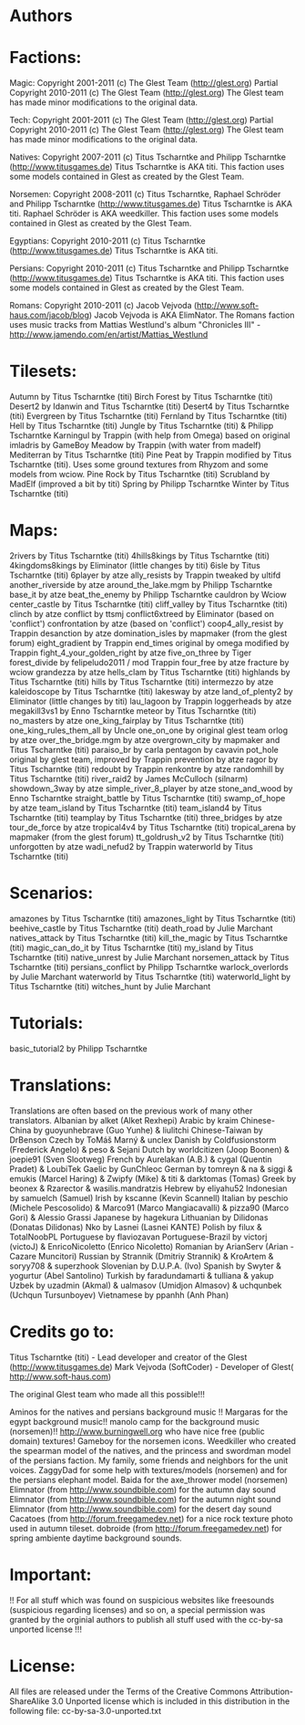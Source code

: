 # Authors

Factions:
=========

Magic:
Copyright 2001-2011 (c) The Glest Team (<http://glest.org>)
Partial Copyright 2010-2011 (c) The Glest Team (<http://glest.org>)
The Glest team has made minor modifications to the original data.

Tech: 
Copyright 2001-2011 (c) The Glest Team (<http://glest.org>)
Partial Copyright 2010-2011 (c) The Glest Team (<http://glest.org>)
The Glest team has made minor modifications to the original data.

Natives:
Copyright 2007-2011 (c) Titus Tscharntke and Philipp Tscharntke
(<http://www.titusgames.de>)
Titus Tscharntke is AKA titi.
This faction uses some models contained in Glest as created by the Glest Team.

Norsemen:
Copyright 2008-2011 (c) Titus Tscharntke, Raphael Schröder and Philipp
Tscharntke (<http://www.titusgames.de>)
Titus Tscharntke is AKA titi.
Raphael Schröder is AKA weedkiller.
This faction uses some models contained in Glest as created by the Glest Team.

Egyptians:
Copyright 2010-2011 (c) Titus Tscharntke (<http://www.titusgames.de>)
Titus Tscharntke is AKA titi.

Persians:
Copyright 2010-2011 (c) Titus Tscharntke and Philipp Tscharntke
(<http://www.titusgames.de>)
Titus Tscharntke is AKA titi.
This faction uses some models contained in Glest as created by the Glest Team.

Romans:
Copyright 2010-2011 (c) Jacob Vejvoda (<http://www.soft-haus.com/jacob/blog>)
Jacob Vejvoda is AKA ElimNator.
The Romans faction uses music tracks from Mattias Westlund's album
"Chronicles III" - http://www.jamendo.com/en/artist/Mattias_Westlund

Tilesets:
=========
 Autumn             by Titus Tscharntke (titi)
 Birch Forest       by Titus Tscharntke (titi)
 Desert2            by Idanwin and Titus Tscharntke (titi)
 Desert4            by Titus Tscharntke (titi)
 Evergreen          by Titus Tscharntke (titi)
 Fernland           by Titus Tscharntke (titi)
 Hell               by Titus Tscharntke (titi)
 Jungle             by Titus Tscharntke (titi) & Philipp Tscharntke
 Karningul          by Trappin (with help from Omega) based on original
                      imladris by GameBoy
 Meadow             by Trappin (with water from madelf)
 Mediterran         by Titus Tscharntke (titi)
 Pine Peat          by Trappin modified by Titus Tscharntke (titi). Uses some
                      ground textures from Rhyzom and some models from wciow.
 Pine Rock          by Titus Tscharntke (titi)
 Scrubland          by MadElf (improved a bit by titi)
 Spring             by Philipp Tscharntke
 Winter             by Titus Tscharntke (titi)

Maps:
=====
 2rivers                        by Titus Tscharntke (titi)
 4hills8kings                   by Titus Tscharntke (titi)
 4kingdoms8kings                by Eliminator (little changes by titi)
 6isle                          by Titus Tscharntke (titi)
 6player                        by atze
 ally_resists                   by Trappin tweaked by ultifd
 another_riverside              by atze
 around_the_lake.mgm            by Philipp Tscharntke
 base_it                        by atze
 beat_the_enemy                 by Philipp Tscharntke
 cauldron                       by Wciow
 center_castle                  by Titus Tscharntke (titi)
 cliff_valley                   by Titus Tscharntke (titi)
 clinch                         by atze
 conflict                       by ttsmj
 conflict6xtreed                by Eliminator (based on 'conflict')
 confrontation                  by atze (based on 'conflict')
 coop4_ally_resist              by Trappin
 desanction                     by atze
 domination_isles               by mapmaker (from the glest forum)
 eight_gradient                 by Trappin
 end_times                      original by omega modified by Trappin
 fight_4_your_golden_right      by atze
 five_on_three                  by Tiger
 forest_divide                  by felipeludo2011 / mod Trappin
 four_free                      by atze
 fracture                       by wciow
 grandezza                      by atze
 hells_clam                     by Titus Tscharntke (titi)
 highlands                      by Titus Tscharntke (titi)
 hills                          by Titus Tscharntke (titi)
 intermezzo                     by atze
 kaleidoscope                   by Titus Tscharntke (titi)
 lakesway                       by atze
 land_of_plenty2                by Eliminator (little changes by titi)
 lau_lagoon                     by Trappin
 loggerheads                    by atze
 megakill3vs1                   by Enno Tscharntke
 meteor                         by Titus Tscharntke (titi)
 no_masters                     by atze
 one_king_fairplay              by Titus Tscharntke (titi)
 one_king_rules_them_all        by Uncle
 one_on_one                     by original glest team
 orlog                          by atze
 over_the_bridge.mgm            by atze
 overgrown_city                 by mapmaker and Titus Tscharntke (titi)
 paraiso_br                     by carla
 pentagon                       by cavavin
 pot_hole                       original by glest team, improved by Trappin
 prevention                     by atze
 ragor                          by Titus Tscharntke (titi)
 redoubt                        by Trappin
 renkontre                      by atze
 randomhill                     by Titus Tscharntke (titi)
 river_raid2                    by James McCulloch (silnarm)
 showdown_3way                  by atze
 simple_river_8_player          by atze
 stone_and_wood                 by Enno Tscharntke
 straight_battle                by Titus Tscharntke (titi)
 swamp_of_hope                  by atze
 team_island                    by Titus Tscharntke (titi)
 team_island4                   by Titus Tscharntke (titi)
 teamplay                       by Titus Tscharntke (titi)
 three_bridges                  by atze
 tour_de_force                  by atze
 tropical4v4                    by Titus Tscharntke (titi)
 tropical_arena                 by mapmaker (from the glest forum)
 tt_goldrush_v2                 by Titus Tscharntke (titi)
 unforgotten                    by atze
 wadi_nefud2                    by Trappin
 waterworld                     by Titus Tscharntke (titi)

Scenarios:
==========
 amazones                   by Titus Tscharntke (titi)
 amazones_light             by Titus Tscharntke (titi)
 beehive_castle             by Titus Tscharntke (titi)
 death_road                 by Julie Marchant
 natives_attack              by Titus Tscharntke (titi)
 kill_the_magic             by Titus Tscharntke (titi)
 magic_can_do_it            by Titus Tscharntke (titi)
 my_island                  by Titus Tscharntke (titi)
 native_unrest              by Julie Marchant
 norsemen_attack            by Titus Tscharntke (titi)
 persians_conflict           by Philipp Tscharntke
 warlock_overlords          by Julie Marchant
 waterworld                 by Titus Tscharntke (titi)
 waterworld_light           by Titus Tscharntke (titi)
 witches_hunt               by Julie Marchant

Tutorials:
==========
 basic_tutorial2            by Philipp Tscharntke

Translations:
=============
Translations are often based on the previous work of many other translators.
Albanian              by alket (Alket Rexhepi)
Arabic                by kraim
Chinese-China         by guoyunhebrave (Guo Yunhe) & liulitchi
Chinese-Taiwan        by DrBenson
Czech                 by ToMáš Marný & unclex
Danish                by Coldfusionstorm (Frederick Angelo) & peso & Sejani
Dutch                 by worldcitizen (Joop Boonen) & joepie91 (Sven Slootweg)
French                by Aurelakan (A.B.) & cygal (Quentin Pradet) & LoubiTek
Gaelic                by GunChleoc
German                by tomreyn & na & siggi & emukis (Marcel Haring) &
                        Zwipfy (Mike) & titi & darktomas (Tomas)
Greek                 by beonex & Rzarector & wasilis.mandratzis
Hebrew                by eliyahu52
Indonesian            by samuelch (Samuel)
Irish                 by kscanne (Kevin Scannell)
Italian               by peschio (Michele Pescosolido) & Marco91 (Marco
                        Mangiacavalli) & pizza90 (Marco Gori) & Alessio Grassi
Japanese              by hagekura
Lithuanian            by Dilidonas (Donatas Dilidonas)
Nko                   by Lasnei (Lasnei KANTE)
Polish                by filux & TotalNoobPL
Portuguese            by flaviozavan
Portuguese-Brazil     by victorj (victoJ) & EnricoNicoletto (Enrico Nicoletto)
Romanian              by ArianServ (Arian - Cazare Muncitori)
Russian               by Strannik (Dmitriy Strannik) & KroArtem & soryy708 &
                        superzhook
Slovenian             by D.U.P.A. (Ivo)
Spanish               by Swyter & yogurtur (Abel Santolino)
Turkish               by faradundamarti & tulliana & yakup
Uzbek                 by uzadmin (Akmal) & ualmasov (Umidjon Almasov) &
                        uchqunbek (Uchqun Tursunboyev)
Vietnamese            by ppanhh (Anh Phan)

Credits go to:
==============
Titus Tscharntke (titi) - Lead developer and creator of the Glest (http://www.titusgames.de)
Mark Vejvoda (SoftCoder) - Developer of Glest( http://www.soft-haus.com)

The original Glest team who made all this possible!!!

Aminos for the natives and persians background music !!
Margaras for the egypt background music!!
manolo camp for the background music (norsemen)!!
http://www.burningwell.org who have nice free (public domain) textures!
Gameboy for the norsemen icons.
Weedkiller who created the spearman model of the natives, and the princess and
  swordman model of the persians faction.
My family, some friends and neighbors for the unit voices.
ZaggyDad for some help with textures/models (norsemen) and for the persians
  elephant model.
Baida for the axe_thrower model (norsemen)
Elimnator (from http://www.soundbible.com) for the autumn day sound
Elimnator (from http://www.soundbible.com) for the autumn night sound
Elimnator (from http://www.soundbible.com) for the  desert day sound
Cacatoes (from http://forum.freegamedev.net) for a nice rock texture photo
  used in autumn tileset.
dobroide (from http://forum.freegamedev.net) for spring ambiente daytime
  background sounds.

Important:
==========
!! For all stuff which was found on suspicious websites like freesounds (suspicious
regarding licenses) and so on, a special permission was granted by the orginial
authors to publish all stuff used with the cc-by-sa unported license !!!

License:
========
All files are released under the Terms of the Creative Commons Attribution-ShareAlike
3.0 Unported license which is included in this distribution in the following file:
  cc-by-sa-3.0-unported.txt

